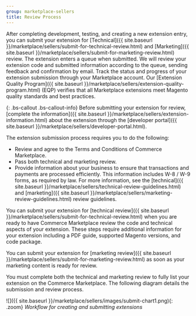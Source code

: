 ```yaml
---
group: marketplace-sellers
title: Review Process
---
```


After completing development, testing, and creating a new extension entry, you can submit your extension for [Technical]({{ site.baseurl }}/marketplace/sellers/submit-for-technical-review.html) and [Marketing]({{ site.baseurl }}/marketplace/sellers/submit-for-marketing-review.html) review. The extension enters a queue when submitted. We will review your extension code and submitted information according to the queue, sending feedback and confirmation by email. Track the status and progress of your extension submission through your Marketplace account. Our [Extension Quality Program]({{ site.baseurl }}/marketplace/sellers/extension-quality-program.html) (EQP) verifies that all Marketplace extensions meet Magento quality standards and best practices.

{: .bs-callout .bs-callout-info}
Before submitting your extension for review, [complete the information]({{ site.baseurl }}/marketplace/sellers/extension-information.html) about the extension through the [developer portal]({{ site.baseurl }}/marketplace/sellers/developer-portal.html).

The extension submission process requires you to do the following:

-  Review and agree to the Terms and Conditions of Commerce Marketplace.
-  Pass both technical and marketing review.
-  Provide information about your business to ensure that transactions and payments are processed efficiently. This information includes W-8 / W-9 forms, as required by law. For more information, see the [technical]({{ site.baseurl }}/marketplace/sellers/technical-review-guidelines.html) and [marketing]({{ site.baseurl }}/marketplace/sellers/marketing-review-guidelines.html) review guidelines.

You can submit your extension for [technical review]({{ site.baseurl }}/marketplace/sellers/submit-for-technical-review.html) when you are ready to have Commerce Marketplace review the code and technical aspects of your extension. These steps require additional information for your extension including a PDF guide, supported Magento versions, and code package.

You can submit your extension for [marketing review]({{ site.baseurl }}/marketplace/sellers/submit-for-marketing-review.html) as soon as your marketing content is ready for review.

You must complete both the technical and marketing review to fully list your extension on the Commerce Marketplace. The following diagram details the submission and review process.

![]({{ site.baseurl }}/marketplace/sellers/images/submit-chart1.png){: .zoom}
_Workflow for creating and submitting extensions_
